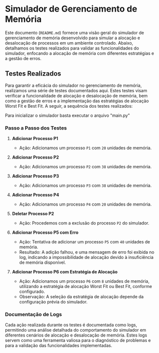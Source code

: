 # Simulador de Gerenciamento de Memória

Este documento (`README.md`) fornece uma visão geral do simulador de gerenciamento de memória desenvolvido para simular a alocação e desalocação de processos em um ambiente controlado. Abaixo, detalhamos os testes realizados para validar as funcionalidades do simulador, enfocando a alocação de memória com diferentes estratégias e a gestão de erros.

## Testes Realizados

Para garantir a eficácia do simulador no gerenciamento de memória, realizamos uma série de testes documentados aqui. Estes testes visam verificar a funcionalidade de alocação e desalocação de memória, bem como a gestão de erros e a implementação das estratégias de alocação Worst Fit e Best Fit. A seguir, a sequência dos testes realizados:

Para inicializar o simulador basta executar o arquivo "main.py" 

### Passo a Passo dos Testes

1. **Adicionar Processo P1**
   - Ação: Adicionamos um processo `P1` com `20` unidades de memória.
   
2. **Adicionar Processo P2**
   - Ação: Adicionamos um processo `P2` com `38` unidades de memória.
   
3. **Adicionar Processo P3**
   - Ação: Adicionamos um processo `P3` com `38` unidades de memória.
   
4. **Adicionar Processo P4**
   - Ação: Adicionamos um processo `P4` com `20` unidades de memória.
   
5. **Deletar Processo P2**
   - Ação: Procedemos com a exclusão do processo `P2` do simulador.
   
6. **Adicionar Processo P5 com Erro**
   - Ação: Tentativa de adicionar um processo `P5` com `40` unidades de memória.
   - Resultado: A adição falhou, e uma mensagem de erro foi exibida no log, indicando a impossibilidade de alocação devido à insuficiência de memória disponível.
   
7. **Adicionar Processo P6 com Estratégia de Alocação**
   - Ação: Adicionamos um processo `P6` com `8` unidades de memória, utilizando a estratégia de alocação Worst Fit ou Best Fit, conforme configurado.
   - Observação: A seleção da estratégia de alocação depende da configuração prévia do simulador.

### Documentação de Logs

Cada ação realizada durante os testes é documentada como logs, permitindo uma análise detalhada do comportamento do simulador em diferentes cenários de alocação e desalocação de memória. Estes logs servem como uma ferramenta valiosa para o diagnóstico de problemas e para a validação das funcionalidades implementadas.
